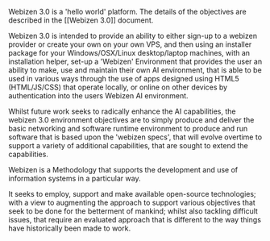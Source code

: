 Webizen 3.0 is a 'hello world' platform.  The details of the objectives are described in the [[Webizen 3.0]] document. 

Webizen 3.0 is intended to provide an ability to either sign-up to a webizen provider or create your own on your own VPS, and then using an installer package for your Windows/OSX/Linux desktop/laptop machines, with an installation helper, set-up a 'Webizen' Environment that provides the user an ability to make, use and maintain their own AI environment, that is able to be used in various ways through the use of apps designed using HTML5 (HTML/JS/CSS) that operate locally, or online on other devices by authentication into the users Webizen AI environment.

Whilst future work seeks to radically enhance the AI capabilities, the webizen 3.0 environment objectives are to simply produce and deliver the basic networking and software runtime environment to produce and run software that is based upon the 'webizen specs', that will evolve overtime to support a variety of additional capabilities, that are sought to extend the capabilities.

Webizen is a Methodology that supports the development and use of information systems in a particular way.  

It seeks to employ, support and make available open-source technologies; with a view to augmenting the approach to support various objectives that seek to be done for the betterment of mankind; whilst also tackling difficult issues, that require an evaluated approach that is different to the way things have historically been made to work. 

